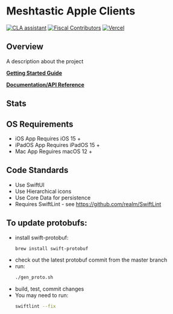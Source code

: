 # Meshtastic Apple Clients

[![CLA assistant](https://cla-assistant.io/readme/badge/meshtastic/Meshtastic-Apple)](https://cla-assistant.io/meshtastic/Meshtastic-Apple)
[![Fiscal Contributors](https://opencollective.com/meshtastic/tiers/badge.svg?label=Fiscal%20Contributors&color=deeppink)](https://opencollective.com/meshtastic/)
[![Vercel](https://img.shields.io/static/v1?label=Powered%20by&message=Vercel&style=flat&logo=vercel&color=000000)](https://vercel.com?utm_source=meshtastic&utm_campaign=oss)

## Overview

A description about the project

**[Getting Started Guide](https://example.com)**

**[Documentation/API Reference](https://example.com)**


## Stats

<!--Repobeats image here (avaliable when public)-->

## OS Requirements

* iOS App Requires iOS 15 +
* iPadOS App Requires iPadOS 15 +
* Mac App Reguires macOS 12 +

## Code Standards

- Use SwiftUI
- Use Hierarchical icons
- Use Core Data for persistence
- Requires SwiftLint - see https://github.com/realm/SwiftLint

## To update protobufs:

- install swift-protobuf:
  ```bash
  brew install swift-protobuf
  ```
- check out the latest protobuf commit from the master branch
- run:
  ```bash
  ./gen_proto.sh
  ```
- build, test, commit changes
- You may need to run:
  ```bash
  swiftlint --fix
  ```
